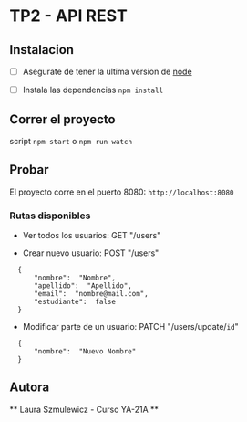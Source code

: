 # TP2 - API REST

## Instalacion

* [ ] Asegurate de tener la ultima version de [node](https://nodejs.org/en)

* [ ] Instala las dependencias `npm install`

## Correr el proyecto

script `npm start` o `npm run watch`

## Probar

El proyecto corre en el puerto 8080: `http://localhost:8080`

### Rutas disponibles

- Ver todos los usuarios: GET "/users"

- Crear nuevo usuario: POST "/users"
```
  {
	  "nombre":  "Nombre", 
	  "apellido":  "Apellido", 
	  "email":  "nombre@mail.com", 
	  "estudiante":  false
  }
```

- Modificar parte de un usuario: PATCH "/users/update/`id`"
```
  {
	  "nombre":  "Nuevo Nombre"
  }
```
  
## Autora
** Laura Szmulewicz - Curso YA-21A **